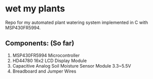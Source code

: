# wet my plants
Repo for my automated plant watering system implemented in C with MSP430FR5994.

## Components: (So far)
1. MSP430FR5994 Microcontroller
2. HD44780 16x2 LCD Display Module
3. Capacitive Analog Soil Moisture Sensor Module 3.3~5.5V
4. Breadboard and Jumper Wires
